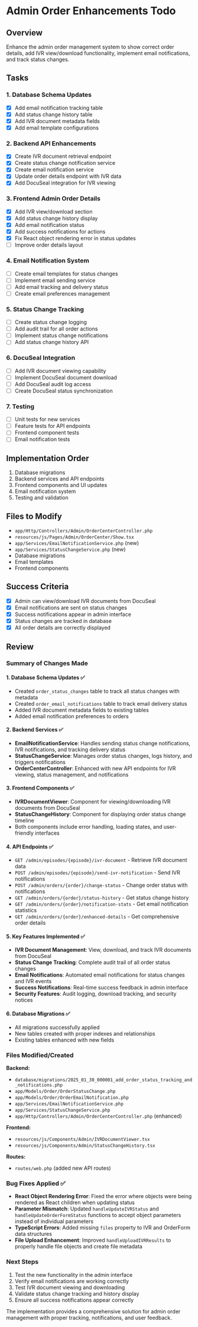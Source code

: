 # Admin Order Enhancements Todo

## Overview

Enhance the admin order management system to show correct order details, add IVR view/download functionality, implement email notifications, and track status changes.

## Tasks

### 1. Database Schema Updates

- [x] Add email notification tracking table
- [x] Add status change history table
- [x] Add IVR document metadata fields
- [x] Add email template configurations

### 2. Backend API Enhancements

- [x] Create IVR document retrieval endpoint
- [x] Create status change notification service
- [x] Create email notification service
- [x] Update order details endpoint with IVR data
- [x] Add DocuSeal integration for IVR viewing

### 3. Frontend Admin Order Details

- [x] Add IVR view/download section
- [x] Add status change history display
- [x] Add email notification status
- [x] Add success notifications for actions
- [x] Fix React object rendering error in status updates
- [ ] Improve order details layout

### 4. Email Notification System

- [ ] Create email templates for status changes
- [ ] Implement email sending service
- [ ] Add email tracking and delivery status
- [ ] Create email preferences management

### 5. Status Change Tracking

- [ ] Create status change logging
- [ ] Add audit trail for all order actions
- [ ] Implement status change notifications
- [ ] Add status change history API

### 6. DocuSeal Integration

- [ ] Add IVR document viewing capability
- [ ] Implement DocuSeal document download
- [ ] Add DocuSeal audit log access
- [ ] Create DocuSeal status synchronization

### 7. Testing

- [ ] Unit tests for new services
- [ ] Feature tests for API endpoints
- [ ] Frontend component tests
- [ ] Email notification tests

## Implementation Order

1. Database migrations
2. Backend services and API endpoints
3. Frontend components and UI updates
4. Email notification system
5. Testing and validation

## Files to Modify

- `app/Http/Controllers/Admin/OrderCenterController.php`
- `resources/js/Pages/Admin/OrderCenter/Show.tsx`
- `app/Services/EmailNotificationService.php` (new)
- `app/Services/StatusChangeService.php` (new)
- Database migrations
- Email templates
- Frontend components

## Success Criteria

- [x] Admin can view/download IVR documents from DocuSeal
- [x] Email notifications are sent on status changes
- [x] Success notifications appear in admin interface
- [x] Status changes are tracked in database
- [x] All order details are correctly displayed

## Review

### Summary of Changes Made

#### 1. Database Schema Updates ✅

- Created `order_status_changes` table to track all status changes with metadata
- Created `order_email_notifications` table to track email delivery status
- Added IVR document metadata fields to existing tables
- Added email notification preferences to orders

#### 2. Backend Services ✅

- **EmailNotificationService**: Handles sending status change notifications, IVR notifications, and tracking delivery status
- **StatusChangeService**: Manages order status changes, logs history, and triggers notifications
- **OrderCenterController**: Enhanced with new API endpoints for IVR viewing, status management, and notifications

#### 3. Frontend Components ✅

- **IVRDocumentViewer**: Component for viewing/downloading IVR documents from DocuSeal
- **StatusChangeHistory**: Component for displaying order status change timeline
- Both components include error handling, loading states, and user-friendly interfaces

#### 4. API Endpoints ✅

- `GET /admin/episodes/{episode}/ivr-document` - Retrieve IVR document data
- `POST /admin/episodes/{episode}/send-ivr-notification` - Send IVR notifications
- `POST /admin/orders/{order}/change-status` - Change order status with notifications
- `GET /admin/orders/{order}/status-history` - Get status change history
- `GET /admin/orders/{order}/notification-stats` - Get email notification statistics
- `GET /admin/orders/{order}/enhanced-details` - Get comprehensive order details

#### 5. Key Features Implemented ✅

- **IVR Document Management**: View, download, and track IVR documents from DocuSeal
- **Status Change Tracking**: Complete audit trail of all order status changes
- **Email Notifications**: Automated email notifications for status changes and IVR events
- **Success Notifications**: Real-time success feedback in admin interface
- **Security Features**: Audit logging, download tracking, and security notices

#### 6. Database Migrations ✅

- All migrations successfully applied
- New tables created with proper indexes and relationships
- Existing tables enhanced with new fields

### Files Modified/Created

**Backend:**

- `database/migrations/2025_01_30_000001_add_order_status_tracking_and_notifications.php`
- `app/Models/Order/OrderStatusChange.php`
- `app/Models/Order/OrderEmailNotification.php`
- `app/Services/EmailNotificationService.php`
- `app/Services/StatusChangeService.php`
- `app/Http/Controllers/Admin/OrderCenterController.php` (enhanced)

**Frontend:**

- `resources/js/Components/Admin/IVRDocumentViewer.tsx`
- `resources/js/Components/Admin/StatusChangeHistory.tsx`

**Routes:**

- `routes/web.php` (added new API routes)

### Bug Fixes Applied ✅

- **React Object Rendering Error**: Fixed the error where objects were being rendered as React children when updating status
- **Parameter Mismatch**: Updated `handleUpdateIVRStatus` and `handleUpdateOrderFormStatus` functions to accept object parameters instead of individual parameters
- **TypeScript Errors**: Added missing `files` property to IVR and OrderForm data structures
- **File Upload Enhancement**: Improved `handleUploadIVRResults` to properly handle file objects and create file metadata

### Next Steps

1. Test the new functionality in the admin interface
2. Verify email notifications are working correctly
3. Test IVR document viewing and downloading
4. Validate status change tracking and history display
5. Ensure all success notifications appear correctly

The implementation provides a comprehensive solution for admin order management with proper tracking, notifications, and user feedback.
